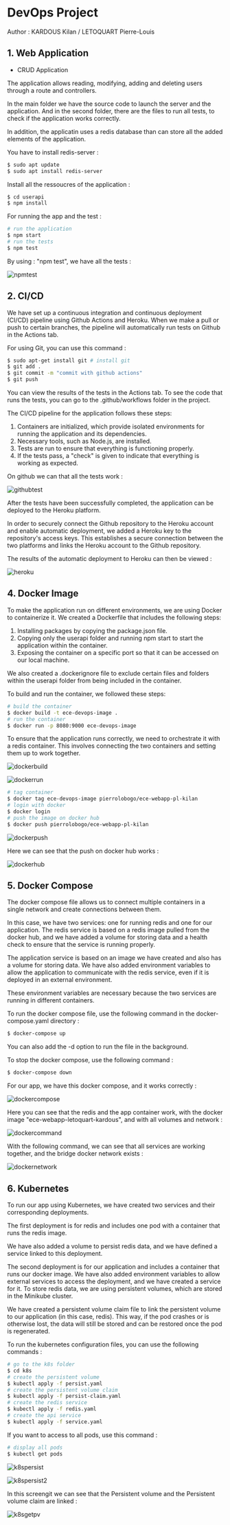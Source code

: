 # DevOps Project

Author : KARDOUS Kilan / LETOQUART Pierre-Louis

## 1. Web Application

- CRUD Application

The application allows reading, modifying, adding and deleting users through a route and controllers.

In the main folder we have the source code to launch the server and the application. And in the second folder, there are the files to run all tests, to check if the application works correctly. 

In addition, the applicatin uses a redis database than can store all the added elements of the application.

You have to install redis-server :

```bash
$ sudo apt update
$ sudo apt install redis-server
```

Install all the ressoucres of the application :

```bash
$ cd userapi
$ npm install
```

For running the app and the test :

```bash
# run the application
$ npm start
# run the tests
$ npm test
```

By using : "npm test", we have all the tests :

![npmtest](/images/npmtest.jpeg)


## 2. CI/CD

We have set up a continuous integration and continuous deployment (CI/CD) pipeline using Github Actions and Heroku. When we make a pull or push to certain branches, the pipeline will automatically run tests on Github in the Actions tab. 

For using Git, you can use this command :

```bash
$ sudo apt-get install git # install git
$ git add .
$ git commit -m "commit with github actions"
$ git push
```

You can view the results of the tests in the Actions tab. To see the code that runs the tests, you can go to the .github/workflows folder in the project.

The CI/CD pipeline for the application follows these steps:

1. Containers are initialized, which provide isolated environments for running the application and its dependencies.
2. Necessary tools, such as Node.js, are installed.
3. Tests are run to ensure that everything is functioning properly.
4. If the tests pass, a "check" is given to indicate that everything is working as expected.

On github we can that all the tests work :

![githubtest](/images/githubtest.jpeg)

After the tests have been successfully completed, the application can be deployed to the Heroku platform. 

In order to securely connect the Github repository to the Heroku account and enable automatic deployment, we added a Heroku key to the repository's access keys. This establishes a secure connection between the two platforms and links the Heroku account to the Github repository.

The results of the automatic deployment to Heroku can then be viewed :

![heroku](/images/heroku.jpeg)

## 4. Docker Image

To make the application run on different environments, we are using Docker to containerize it. We created a Dockerfile that includes the following steps:

1. Installing packages by copying the package.json file.
2. Copying only the userapi folder and running npm start to start the application within the container.
3. Exposing the container on a specific port so that it can be accessed on our local machine.

We also created a .dockerignore file to exclude certain files and folders within the userapi folder from being included in the container.

To build and run the container, we followed these steps:

```bash
# build the container
$ docker build -t ece-devops-image .
# run the container
$ docker run -p 8080:9000 ece-devops-image
```
To ensure that the application runs correctly, we need to orchestrate it with a redis container. This involves connecting the two containers and setting them up to work together.

![dockerbuild](/images/dockerbuild.png)

![dockerrun](/images/dockerrun.jpeg)

```bash
# tag container
$ docker tag ece-devops-image pierrolobogo/ece-webapp-pl-kilan
# login with docker
$ docker login
# push the image on docker hub
$ docker push pierrolobogo/ece-webapp-pl-kilan
```

![dockerpush](/images/dockerpush.png)

Here we can see that the push on docker hub works :

![dockerhub](/images/dockerhub.jpeg)

## 5. Docker Compose

The docker compose file allows us to connect multiple containers in a single network and create connections between them. 

In this case, we have two services: one for running redis and one for our application. The redis service is based on a redis image pulled from the docker hub, and we have added a volume for storing data and a health check to ensure that the service is running properly. 

The application service is based on an image we have created and also has a volume for storing data. We have also added environment variables to allow the application to communicate with the redis service, even if it is deployed in an external environment. 

These environment variables are necessary because the two services are running in different containers.

To run the docker compose file, use the following command in the docker-compose.yaml directory :

```bash
$ docker-compose up
```

You can also add the -d option to run the file in the background.

To stop the docker compose, use the following command :

```bash
$ docker-compose down
```

For our app, we have this docker compose, and it works correctly :

![dockercompose](/images/dockercompose.jpeg)

Here you can see that the redis and the app container work, with the docker image "ece-webapp-letoquart-kardous", and with all volumes and network :

![dockercommand](/images/dockercommand.jpeg)

With the following command, we can see that all services are working together, and the bridge docker network exists :

![dockernetwork](/images/dockernetwork.jpeg)

## 6. Kubernetes

To run our app using Kubernetes, we have created two services and their corresponding deployments. 

The first deployment is for redis and includes one pod with a container that runs the redis image. 

We have also added a volume to persist redis data, and we have defined a service linked to this deployment. 

The second deployment is for our application and includes a container that runs our docker image. We have also added environment variables to allow external services to access the deployment, and we have created a service for it. To store redis data, we are using persistent volumes, which are stored in the Minikube cluster. 

We have created a persistent volume claim file to link the persistent volume to our application (in this case, redis). This way, if the pod crashes or is otherwise lost, the data will still be stored and can be restored once the pod is regenerated. 

To run the kubernetes configuration files, you can use the following commands :

```bash
# go to the k8s folder
$ cd k8s
# create the persistent volume
$ kubectl apply -f persist.yaml
# create the persistent volume claim
$ kubectl apply -f persist-claim.yaml
# create the redis service
$ kubectl apply -f redis.yaml
# create the api service
$ kubectl apply -f service.yaml
```

If you want to access to all pods, use this command : 

```bash
# display all pods
$ kubectl get pods
```

![k8spersist](/images/k8spersist.jpeg)

![k8spersist2](/images/k8spersist2.jpeg)

In this screengit we can see that the Persistent volume and the Persistent volume claim are linked :

![k8sgetpv](/images/k8sgetpv.jpeg)



